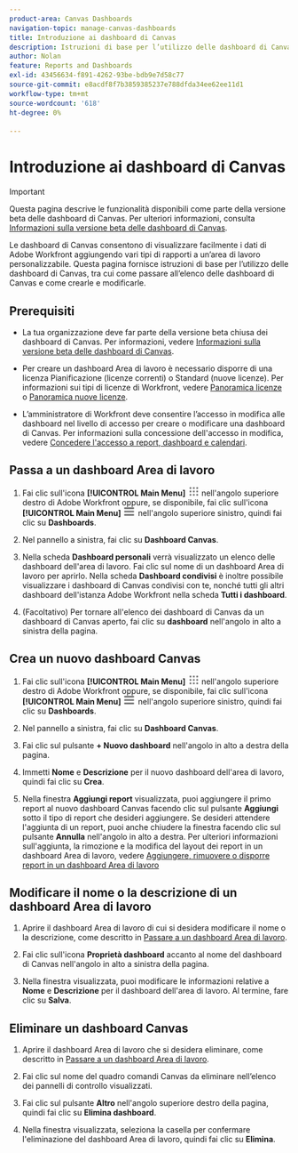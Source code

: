 ```yaml
---
product-area: Canvas Dashboards
navigation-topic: manage-canvas-dashboards
title: Introduzione ai dashboard di Canvas
description: Istruzioni di base per l’utilizzo delle dashboard di Canvas, incluso come passare all’elenco delle dashboard di Canvas e come crearle e modificarle.
author: Nolan
feature: Reports and Dashboards
exl-id: 43456634-f891-4262-93be-bdb9e7d58c77
source-git-commit: e8acdf8f7b3859385237e788dfda34ee62ee11d1
workflow-type: tm+mt
source-wordcount: '618'
ht-degree: 0%

---
```


# Introduzione ai dashboard di Canvas

>[!IMPORTANT]
>
>Questa pagina descrive le funzionalità disponibili come parte della versione beta delle dashboard di Canvas. Per ulteriori informazioni, consulta [Informazioni sulla versione beta delle dashboard di Canvas](/help/quicksilver/product-announcements/betas/canvas-dashboards-beta/canvas-dashboards-beta-information.md).

Le dashboard di Canvas consentono di visualizzare facilmente i dati di Adobe Workfront aggiungendo vari tipi di rapporti a un’area di lavoro personalizzabile. Questa pagina fornisce istruzioni di base per l’utilizzo delle dashboard di Canvas, tra cui come passare all’elenco delle dashboard di Canvas e come crearle e modificarle.

## Prerequisiti

* La tua organizzazione deve far parte della versione beta chiusa dei dashboard di Canvas. Per informazioni, vedere [Informazioni sulla versione beta delle dashboard di Canvas](/help/quicksilver/product-announcements/betas/canvas-dashboards-beta/canvas-dashboards-beta-information.md).

* Per creare un dashboard Area di lavoro è necessario disporre di una licenza Pianificazione (licenze correnti) o Standard (nuove licenze). Per informazioni sui tipi di licenze di Workfront, vedere [Panoramica licenze](/help/quicksilver/administration-and-setup/add-users/access-levels-and-object-permissions/wf-licenses.md) o [Panoramica nuove licenze](/help/quicksilver/administration-and-setup/add-users/how-access-levels-work/licenses-overview.md).

* L’amministratore di Workfront deve consentire l’accesso in modifica alle dashboard nel livello di accesso per creare o modificare una dashboard di Canvas. Per informazioni sulla concessione dell&#39;accesso in modifica, vedere [Concedere l&#39;accesso a report, dashboard e calendari](/help/quicksilver/administration-and-setup/add-users/configure-and-grant-access/grant-access-reports-dashboards-calendars.md).

## Passa a un dashboard Area di lavoro

1. Fai clic sull&#39;icona **[!UICONTROL Main Menu]** ![Main Menu](/help/_includes/assets/main-menu-icon.png) nell&#39;angolo superiore destro di Adobe Workfront oppure, se disponibile, fai clic sull&#39;icona **[!UICONTROL Main Menu]** ![Main Menu](/help/_includes/assets/main-menu-icon-left-nav.png) nell&#39;angolo superiore sinistro, quindi fai clic su **Dashboards**.

1. Nel pannello a sinistra, fai clic su **Dashboard Canvas**.

1. Nella scheda **Dashboard personali** verrà visualizzato un elenco delle dashboard dell&#39;area di lavoro. Fai clic sul nome di un dashboard Area di lavoro per aprirlo. Nella scheda **Dashboard condivisi** è inoltre possibile visualizzare i dashboard di Canvas condivisi con te, nonché tutti gli altri dashboard dell&#39;istanza Adobe Workfront nella scheda **Tutti i dashboard**.

1. (Facoltativo) Per tornare all&#39;elenco dei dashboard di Canvas da un dashboard di Canvas aperto, fai clic su **dashboard** nell&#39;angolo in alto a sinistra della pagina.

## Crea un nuovo dashboard Canvas

1. Fai clic sull&#39;icona **[!UICONTROL Main Menu]** ![Main Menu](/help/_includes/assets/main-menu-icon.png) nell&#39;angolo superiore destro di Adobe Workfront oppure, se disponibile, fai clic sull&#39;icona **[!UICONTROL Main Menu]** ![Main Menu](/help/_includes/assets/main-menu-icon-left-nav.png) nell&#39;angolo superiore sinistro, quindi fai clic su **Dashboards**.

1. Nel pannello a sinistra, fai clic su **Dashboard Canvas**.

1. Fai clic sul pulsante **+ Nuovo dashboard** nell&#39;angolo in alto a destra della pagina.

1. Immetti **Nome** e **Descrizione** per il nuovo dashboard dell&#39;area di lavoro, quindi fai clic su **Crea**.

1. Nella finestra **Aggiungi report** visualizzata, puoi aggiungere il primo report al nuovo dashboard Canvas facendo clic sul pulsante **Aggiungi** sotto il tipo di report che desideri aggiungere. Se desideri attendere l&#39;aggiunta di un report, puoi anche chiudere la finestra facendo clic sul pulsante **Annulla** nell&#39;angolo in alto a destra. Per ulteriori informazioni sull&#39;aggiunta, la rimozione e la modifica del layout dei report in un dashboard Area di lavoro, vedere [Aggiungere, rimuovere o disporre report in un dashboard Area di lavoro](/help/quicksilver/reports-and-dashboards/canvas-dashboards/manage-canvas-dashboards/add-remove-arrange-reports.md)

## Modificare il nome o la descrizione di un dashboard Area di lavoro

1. Aprire il dashboard Area di lavoro di cui si desidera modificare il nome o la descrizione, come descritto in [Passare a un dashboard Area di lavoro](#navigate-to-a-canvas-dashboard).

1. Fai clic sull&#39;icona **Proprietà dashboard** accanto al nome del dashboard di Canvas nell&#39;angolo in alto a sinistra della pagina.

1. Nella finestra visualizzata, puoi modificare le informazioni relative a **Nome** e **Descrizione** per il dashboard dell&#39;area di lavoro. Al termine, fare clic su **Salva**.

## Eliminare un dashboard Canvas

1. Aprire il dashboard Area di lavoro che si desidera eliminare, come descritto in [Passare a un dashboard Area di lavoro](#navigate-to-a-canvas-dashboard).

1. Fai clic sul nome del quadro comandi Canvas da eliminare nell’elenco dei pannelli di controllo visualizzati.

1. Fai clic sul pulsante **Altro** nell&#39;angolo superiore destro della pagina, quindi fai clic su **Elimina dashboard**.

1. Nella finestra visualizzata, seleziona la casella per confermare l&#39;eliminazione del dashboard Area di lavoro, quindi fai clic su **Elimina**.

